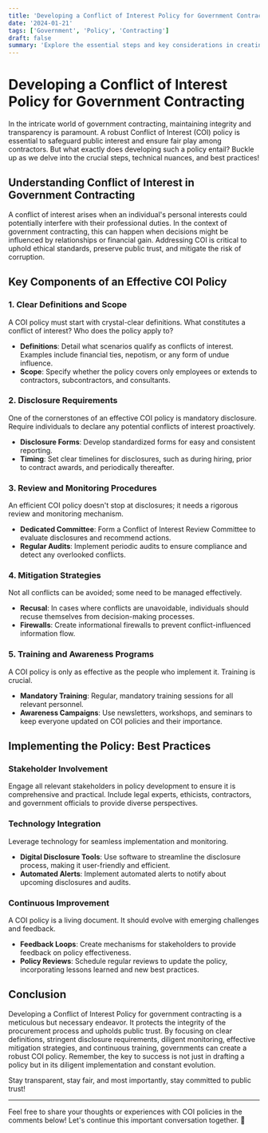 ```yaml
---
title: 'Developing a Conflict of Interest Policy for Government Contracting'
date: '2024-01-21'
tags: ['Government', 'Policy', 'Contracting']
draft: false
summary: 'Explore the essential steps and key considerations in creating a robust Conflict of Interest Policy for government contracting to ensure transparency and fairness.'
---
```


# Developing a Conflict of Interest Policy for Government Contracting

In the intricate world of government contracting, maintaining integrity and transparency is paramount. A robust Conflict of Interest (COI) policy is essential to safeguard public interest and ensure fair play among contractors. But what exactly does developing such a policy entail? Buckle up as we delve into the crucial steps, technical nuances, and best practices!

## Understanding Conflict of Interest in Government Contracting

A conflict of interest arises when an individual's personal interests could potentially interfere with their professional duties. In the context of government contracting, this can happen when decisions might be influenced by relationships or financial gain. Addressing COI is critical to uphold ethical standards, preserve public trust, and mitigate the risk of corruption.

## Key Components of an Effective COI Policy

### 1. **Clear Definitions and Scope**

A COI policy must start with crystal-clear definitions. What constitutes a conflict of interest? Who does the policy apply to? 

- **Definitions**: Detail what scenarios qualify as conflicts of interest. Examples include financial ties, nepotism, or any form of undue influence.
- **Scope**: Specify whether the policy covers only employees or extends to contractors, subcontractors, and consultants.

### 2. **Disclosure Requirements**

One of the cornerstones of an effective COI policy is mandatory disclosure. Require individuals to declare any potential conflicts of interest proactively.

- **Disclosure Forms**: Develop standardized forms for easy and consistent reporting.
- **Timing**: Set clear timelines for disclosures, such as during hiring, prior to contract awards, and periodically thereafter.

### 3. **Review and Monitoring Procedures**

An efficient COI policy doesn't stop at disclosures; it needs a rigorous review and monitoring mechanism.

- **Dedicated Committee**: Form a Conflict of Interest Review Committee to evaluate disclosures and recommend actions.
- **Regular Audits**: Implement periodic audits to ensure compliance and detect any overlooked conflicts.

### 4. **Mitigation Strategies**

Not all conflicts can be avoided; some need to be managed effectively.

- **Recusal**: In cases where conflicts are unavoidable, individuals should recuse themselves from decision-making processes.
- **Firewalls**: Create informational firewalls to prevent conflict-influenced information flow.

### 5. **Training and Awareness Programs**

A COI policy is only as effective as the people who implement it. Training is crucial.

- **Mandatory Training**: Regular, mandatory training sessions for all relevant personnel.
- **Awareness Campaigns**: Use newsletters, workshops, and seminars to keep everyone updated on COI policies and their importance.

## Implementing the Policy: Best Practices

### **Stakeholder Involvement**

Engage all relevant stakeholders in policy development to ensure it is comprehensive and practical. Include legal experts, ethicists, contractors, and government officials to provide diverse perspectives.

### **Technology Integration**

Leverage technology for seamless implementation and monitoring.

- **Digital Disclosure Tools**: Use software to streamline the disclosure process, making it user-friendly and efficient.
- **Automated Alerts**: Implement automated alerts to notify about upcoming disclosures and audits.

### **Continuous Improvement**

A COI policy is a living document. It should evolve with emerging challenges and feedback.

- **Feedback Loops**: Create mechanisms for stakeholders to provide feedback on policy effectiveness.
- **Policy Reviews**: Schedule regular reviews to update the policy, incorporating lessons learned and new best practices.

## Conclusion

Developing a Conflict of Interest Policy for government contracting is a meticulous but necessary endeavor. It protects the integrity of the procurement process and upholds public trust. By focusing on clear definitions, stringent disclosure requirements, diligent monitoring, effective mitigation strategies, and continuous training, governments can create a robust COI policy. Remember, the key to success is not just in drafting a policy but in its diligent implementation and constant evolution.

Stay transparent, stay fair, and most importantly, stay committed to public trust!

---

Feel free to share your thoughts or experiences with COI policies in the comments below! Let's continue this important conversation together. 🚀